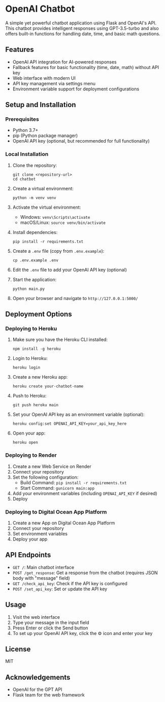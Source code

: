 # OpenAI Chatbot

A simple yet powerful chatbot application using Flask and OpenAI's API. This chatbot provides intelligent responses using GPT-3.5-turbo and also offers built-in functions for handling date, time, and basic math questions.

## Features

- OpenAI API integration for AI-powered responses
- Fallback features for basic functionality (time, date, math) without API key
- Web interface with modern UI
- API key management via settings menu
- Environment variable support for deployment configurations

## Setup and Installation

### Prerequisites

- Python 3.7+
- pip (Python package manager)
- OpenAI API key (optional, but recommended for full functionality)

### Local Installation

1. Clone the repository:
   ```
   git clone <repository-url>
   cd chatbot
   ```

2. Create a virtual environment:
   ```
   python -m venv venv
   ```

3. Activate the virtual environment:
   - Windows: `venv\Scripts\activate`
   - macOS/Linux: `source venv/bin/activate`

4. Install dependencies:
   ```
   pip install -r requirements.txt
   ```

5. Create a `.env` file (copy from `.env.example`):
   ```
   cp .env.example .env
   ```

6. Edit the `.env` file to add your OpenAI API key (optional)

7. Start the application:
   ```
   python main.py
   ```

8. Open your browser and navigate to `http://127.0.0.1:5000/`

## Deployment Options

### Deploying to Heroku

1. Make sure you have the Heroku CLI installed:
   ```
   npm install -g heroku
   ```

2. Login to Heroku:
   ```
   heroku login
   ```

3. Create a new Heroku app:
   ```
   heroku create your-chatbot-name
   ```

4. Push to Heroku:
   ```
   git push heroku main
   ```

5. Set your OpenAI API key as an environment variable (optional):
   ```
   heroku config:set OPENAI_API_KEY=your_api_key_here
   ```

6. Open your app:
   ```
   heroku open
   ```

### Deploying to Render

1. Create a new Web Service on Render
2. Connect your repository
3. Set the following configuration:
   - Build Command: `pip install -r requirements.txt`
   - Start Command: `gunicorn main:app`
4. Add your environment variables (including `OPENAI_API_KEY` if desired)
5. Deploy

### Deploying to Digital Ocean App Platform

1. Create a new App on Digital Ocean App Platform
2. Connect your repository
3. Set environment variables
4. Deploy your app

## API Endpoints

- `GET /`: Main chatbot interface
- `POST /get_response`: Get a response from the chatbot (requires JSON body with "message" field)
- `GET /check_api_key`: Check if the API key is configured
- `POST /set_api_key`: Set or update the API key

## Usage

1. Visit the web interface
2. Type your message in the input field
3. Press Enter or click the Send button
4. To set up your OpenAI API key, click the ⚙️ icon and enter your key

## License

MIT

## Acknowledgements

- OpenAI for the GPT API
- Flask team for the web framework
